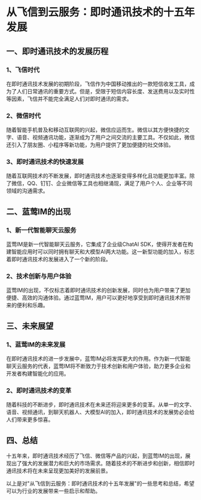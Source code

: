 # 从飞信到云服务：即时通讯技术的十五年发展

## 一、即时通讯技术的发展历程

### 1、飞信时代
在即时通讯技术发展的初期阶段，飞信作为中国移动推出的一款短信收发工具，成为了人们日常通讯的重要方式。但是，受限于短信内容长度、发送费用以及实时性等因素，飞信并不能完全满足人们对即时通讯的需求。

### 2、微信时代
随着智能手机普及和移动互联网的兴起，微信应运而生。微信以其方便快捷的文字、语音、视频通讯功能，逐渐成为了用户之间交流的主要工具。不仅如此，微信还引入了朋友圈、小程序等新功能，为用户提供了更加便捷的社交体验。

### 3、即时通讯技术的快速发展
随着互联网技术的不断发展，即时通讯技术也逐渐变得多样化且功能更加丰富。除了微信，QQ、钉钉、企业微信等工具也相继涌现，满足了用户个人、企业等不同领域的沟通需求。

## 二、蓝莺IM的出现

### 1、新一代智能聊天云服务
蓝莺IM是新一代智能聊天云服务，它集成了企业级ChatAI SDK，使得开发者在构建智能应用时可以同时拥有聊天和大模型AI两大功能。这一新型功能的加入，标志着即时通讯技术的发展进入了一个新的阶段。

### 2、技术创新与用户体验
蓝莺IM的出现，不仅标志着即时通讯技术的创新发展，同时也为用户带来了更加便捷、高效的沟通体验。通过蓝莺IM，用户可以更好地享受到即时通讯技术所带来的便利和乐趣。

## 三、未来展望

### 1、蓝莺IM的未来发展
在即时通讯技术的进一步发展中，蓝莺IM必将发挥更大的作用。作为新一代智能聊天云服务的代表，蓝莺IM将不断致力于技术创新和用户体验，助力更多企业和开发者构建智能化的应用。

### 2、即时通讯技术的变革
随着科技的不断进步，即时通讯技术在未来还将迎来更多的变革。从单一的文字、语音、视频通讯，到聊天机器人、大模型AI的加入，即时通讯技术的发展势必会给人们带来更多惊喜。

## 四、总结
十五年来，即时通讯技术经历了飞信、微信等产品的兴起，到蓝莺IM的出现，展现出了强大的发展潜力和巨大的市场需求。随着技术的不断进步和创新，相信即时通讯技术将在未来呈现更加美好的发展前景。

以上是对"从飞信到云服务：即时通讯技术的十五年发展"的一些思考和总结，希望可以为行业的发展带来一些启示和帮助。